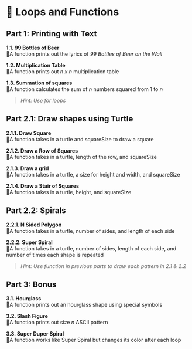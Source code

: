 # 🔐 Loops and Functions

## **Part 1: Printing with Text**

**1.1. 99 Bottles of Beer**\
  📍A function prints out the lyrics of _99 Bottles of Beer on the Wall_

**1.2. Multiplication Table**\
  📍A function prints out _n x n_ multiplication table

**1.3. Summation of squares**\
  📍A function calculates the sum of _n_ numbers squared from 1 to _n_

> _Hint: Use for loops_

## **Part 2.1: Draw shapes using Turtle**

**2.1.1. Draw Square**\
  📍A function takes in a turtle and squareSize to draw a square
  
**2.1.2. Draw a Row of Squares**\
  📍A function takes in a turtle, length of the row, and squareSize
  
**2.1.3. Draw a grid**\
  📍A function takes in a turtle, a size for height and width, and squareSize
  
**2.1.4. Draw a Stair of Squares**\
  📍A function takes in a turtle, height, and squareSize

## **Part 2.2: Spirals**

**2.2.1. N Sided Polygon**\
  📍A function takes in a turtle, number of sides, and length of each side
  
**2.2.2. Super Spiral**\
  📍A function takes in a turtle, number of sides, length of each side, and number of times each shape is repeated

> _Hint: Use function in previous parts to draw each pattern in 2.1 & 2.2_

## **Part 3: Bonus**

**3.1. Hourglass**\
  📍A function prints out an hourglass shape using special symbols
  
**3.2. Slash Figure**\
  📍A function prints out size _n_ ASCII pattern
  
**3.3. Super Duper Spiral**\
  📍A function works like Super Spiral but changes its color after each loop

